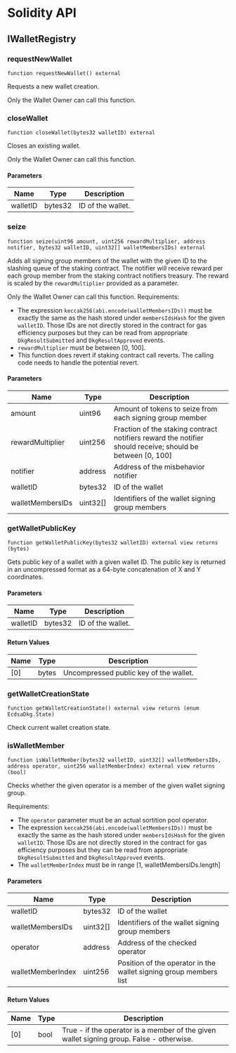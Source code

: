 # Solidity API

## IWalletRegistry

### requestNewWallet

```solidity
function requestNewWallet() external
```

Requests a new wallet creation.

Only the Wallet Owner can call this function.

### closeWallet

```solidity
function closeWallet(bytes32 walletID) external
```

Closes an existing wallet.

Only the Wallet Owner can call this function.

#### Parameters

| Name | Type | Description |
| ---- | ---- | ----------- |
| walletID | bytes32 | ID of the wallet. |

### seize

```solidity
function seize(uint96 amount, uint256 rewardMultiplier, address notifier, bytes32 walletID, uint32[] walletMembersIDs) external
```

Adds all signing group members of the wallet with the given ID
to the slashing queue of the staking contract. The notifier will
receive reward per each group member from the staking contract
notifiers treasury. The reward is scaled by the
`rewardMultiplier` provided as a parameter.

Only the Wallet Owner can call this function.
Requirements:
- The expression `keccak256(abi.encode(walletMembersIDs))` must
be exactly the same as the hash stored under `membersIdsHash`
for the given `walletID`. Those IDs are not directly stored
in the contract for gas efficiency purposes but they can be
read from appropriate `DkgResultSubmitted` and `DkgResultApproved`
events.
- `rewardMultiplier` must be between [0, 100].
- This function does revert if staking contract call reverts.
The calling code needs to handle the potential revert.

#### Parameters

| Name | Type | Description |
| ---- | ---- | ----------- |
| amount | uint96 | Amount of tokens to seize from each signing group member |
| rewardMultiplier | uint256 | Fraction of the staking contract notifiers reward the notifier should receive; should be between [0, 100] |
| notifier | address | Address of the misbehavior notifier |
| walletID | bytes32 | ID of the wallet |
| walletMembersIDs | uint32[] | Identifiers of the wallet signing group members |

### getWalletPublicKey

```solidity
function getWalletPublicKey(bytes32 walletID) external view returns (bytes)
```

Gets public key of a wallet with a given wallet ID.
The public key is returned in an uncompressed format as a 64-byte
concatenation of X and Y coordinates.

#### Parameters

| Name | Type | Description |
| ---- | ---- | ----------- |
| walletID | bytes32 | ID of the wallet. |

#### Return Values

| Name | Type | Description |
| ---- | ---- | ----------- |
| [0] | bytes | Uncompressed public key of the wallet. |

### getWalletCreationState

```solidity
function getWalletCreationState() external view returns (enum EcdsaDkg.State)
```

Check current wallet creation state.

### isWalletMember

```solidity
function isWalletMember(bytes32 walletID, uint32[] walletMembersIDs, address operator, uint256 walletMemberIndex) external view returns (bool)
```

Checks whether the given operator is a member of the given
wallet signing group.

Requirements:
- The `operator` parameter must be an actual sortition pool operator.
- The expression `keccak256(abi.encode(walletMembersIDs))` must
be exactly the same as the hash stored under `membersIdsHash`
for the given `walletID`. Those IDs are not directly stored
in the contract for gas efficiency purposes but they can be
read from appropriate `DkgResultSubmitted` and `DkgResultApproved`
events.
- The `walletMemberIndex` must be in range [1, walletMembersIDs.length]

#### Parameters

| Name | Type | Description |
| ---- | ---- | ----------- |
| walletID | bytes32 | ID of the wallet |
| walletMembersIDs | uint32[] | Identifiers of the wallet signing group members |
| operator | address | Address of the checked operator |
| walletMemberIndex | uint256 | Position of the operator in the wallet signing group members list |

#### Return Values

| Name | Type | Description |
| ---- | ---- | ----------- |
| [0] | bool | True - if the operator is a member of the given wallet signing group. False - otherwise. |

